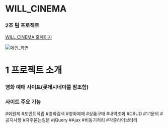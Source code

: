 <h1>WILL_CINEMA</h1>
<h3>2조 팀 프로젝트</h3>
<p><a href="http://itwillbs12.cafe24.com">WILL CINEMA 홈페이지</a></p>

<p>
  <img src="#" alt="메인_화면">
</p>

<h1>1 프로젝트 소개</h1>
<h3>영화 예매 사이트(롯데시네마를 참조함)</h3>

<h3>사이트 주요 기능</h3>
#회원제 #포인트적립
#영화검색 #영화예매
#상품구매 #내역조회
#CRUD #1:1문의 #공지사항 #자주묻는질문
#jQuery #Ajax #비동기처리
#각종라이브러리
